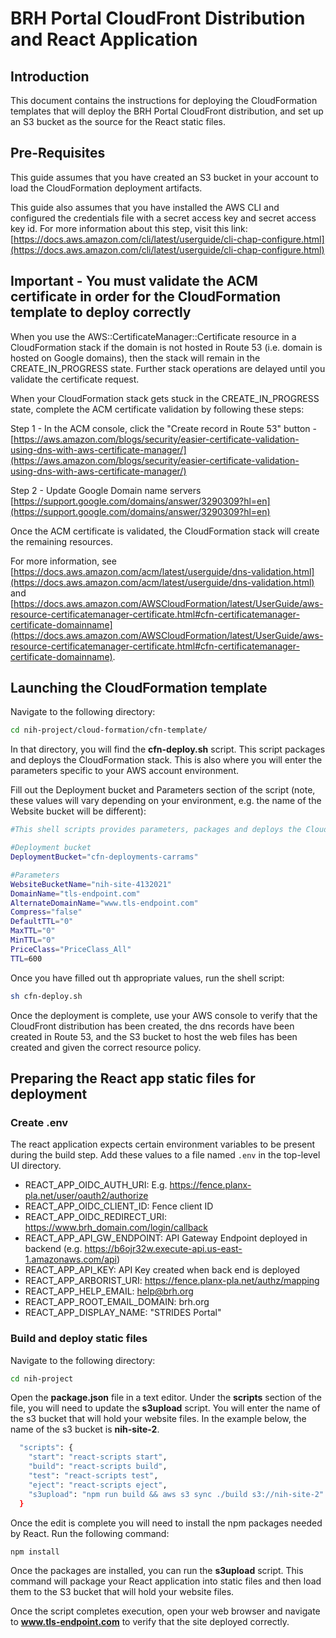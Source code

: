 # BRH Portal CloudFront Distribution and React Application

## Introduction

This document contains the instructions for deploying the CloudFormation templates that will deploy the BRH Portal CloudFront distribution, and set up an S3 bucket as the source for the React static files.

## Pre-Requisites

This guide assumes that you have created an S3 bucket in your account to load the CloudFormation deployment artifacts.

This guide also assumes that you have installed the AWS CLI and configured the credentials file with a secret access key and secret access key id. For more information about this step, visit this link: [https://docs.aws.amazon.com/cli/latest/userguide/cli-chap-configure.html](https://docs.aws.amazon.com/cli/latest/userguide/cli-chap-configure.html)

## Important - You must validate the ACM certificate in order for the CloudFormation template to deploy correctly

When you use the AWS::CertificateManager::Certificate resource in a CloudFormation stack if the domain is not hosted in Route 53 (i.e. domain is hosted on Google domains), then the stack will remain in the CREATE_IN_PROGRESS state. Further stack operations are delayed until you validate the certificate request.

When your CloudFormation stack gets stuck in the CREATE_IN_PROGRESS state, complete the ACM certificate validation by following these steps:

Step 1 - In the ACM console, click the "Create record in Route 53" button - [https://aws.amazon.com/blogs/security/easier-certificate-validation-using-dns-with-aws-certificate-manager/](https://aws.amazon.com/blogs/security/easier-certificate-validation-using-dns-with-aws-certificate-manager/)

Step 2 - Update Google Domain name servers [https://support.google.com/domains/answer/3290309?hl=en](https://support.google.com/domains/answer/3290309?hl=en)

Once the ACM certificate is validated, the CloudFormation stack will create the remaining resources.

For more information, see [https://docs.aws.amazon.com/acm/latest/userguide/dns-validation.html](https://docs.aws.amazon.com/acm/latest/userguide/dns-validation.html) and [https://docs.aws.amazon.com/AWSCloudFormation/latest/UserGuide/aws-resource-certificatemanager-certificate.html#cfn-certificatemanager-certificate-domainname](https://docs.aws.amazon.com/AWSCloudFormation/latest/UserGuide/aws-resource-certificatemanager-certificate.html#cfn-certificatemanager-certificate-domainname).

## Launching the CloudFormation template

Navigate to the following directory:

```sh
cd nih-project/cloud-formation/cfn-template/
```

In that directory, you will find the **cfn-deploy.sh** script. This script packages and deploys the CloudFormation stack. This is also where you will enter the parameters specific to your AWS account environment.

Fill out the Deployment bucket and Parameters section of the script (note, these values will vary depending on your environment, e.g. the name of the Website bucket will be different):

```sh
#This shell scripts provides parameters, packages and deploys the CloudFormation template

#Deployment bucket
DeploymentBucket="cfn-deployments-carrams"

#Parameters
WebsiteBucketName="nih-site-4132021"
DomainName="tls-endpoint.com"
AlternateDomainName="www.tls-endpoint.com"
Compress="false"
DefaultTTL="0"
MaxTTL="0"
MinTTL="0"
PriceClass="PriceClass_All"
TTL=600
```

Once you have filled out th appropriate values, run the shell script:

```sh
sh cfn-deploy.sh
```

Once the deployment is complete, use your AWS console to verify that the CloudFront distribution has been created, the dns records have been created in Route 53, and the S3 bucket to host the web files has been created and given the correct resource policy.

## Preparing the React app static files for deployment

### Create .env
The react application expects certain environment variables to be present during the build step. Add these values to a file named `.env` in the top-level UI directory.

* REACT_APP_OIDC_AUTH_URI: E.g. https://fence.planx-pla.net/user/oauth2/authorize
* REACT_APP_OIDC_CLIENT_ID: Fence client ID
* REACT_APP_OIDC_REDIRECT_URI: https://www.brh_domain.com/login/callback
* REACT_APP_API_GW_ENDPOINT: API Gateway Endpoint deployed in backend (e.g. https://b6ojr32w.execute-api.us-east-1.amazonaws.com/api)
* REACT_APP_API_KEY: API Key created when back end is deployed
* REACT_APP_ARBORIST_URI: https://fence.planx-pla.net/authz/mapping
* REACT_APP_HELP_EMAIL: help@brh.org
* REACT_APP_ROOT_EMAIL_DOMAIN: brh.org
* REACT_APP_DISPLAY_NAME: "STRIDES Portal"

### Build and deploy static files

Navigate to the following directory:

```sh
cd nih-project
```

Open the **package.json** file in a text editor. Under the **scripts** section of the file, you will need to update the **s3upload** script. You will enter the name of the s3 bucket that will hold your website files. In the example below, the name of the s3 bucket is **nih-site-2**.

```sh
  "scripts": {
    "start": "react-scripts start",
    "build": "react-scripts build",
    "test": "react-scripts test",
    "eject": "react-scripts eject",
    "s3upload": "npm run build && aws s3 sync ./build s3://nih-site-2"
  }
```

Once the edit is complete you will need to install the npm packages needed by React. Run the following command:

```sh
npm install
```

Once the packages are installed, you can run the **s3upload** script. This command will package your React application into static files and then load them to the S3 bucket that will hold your website files.

Once the script completes execution, open your web browser and navigate to **www.tls-endpoint.com** to verify that the site deployed correctly.

